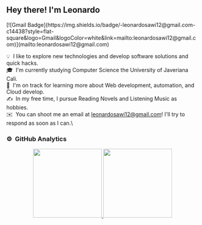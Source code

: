 <h2>Hey there! I'm Leonardo</h2>
[![Gmail Badge](https://img.shields.io/badge/-leonardosawi12@gmail.com-c14438?style=flat-square&logo=Gmail&logoColor=white&link=mailto:leonardosawi12@gmail.com)](mailto:leonardosawi12@gmail.com)

<!--
**iPoe/iPoe** is a ✨ _special_ ✨ repository because its `README.md` (this file) appears on your GitHub profile.

Here are some ideas to get you started:-->
💡 &nbsp;I like to explore new technologies and develop software solutions and quick hacks.\
🎓 &nbsp;I'm currently studying Computer Science the University of Javeriana Cali.\
🌱 &nbsp;I'm on track for learning more about Web development, automation, and Cloud develop.\
✍️ &nbsp;In my free time, I pursue Reading Novels and Listening Music as hobbies.\
✉️ &nbsp;You can shoot me an email at leonardosawi12@gmail.com! I'll try to respond as soon as I can.\


### ⚙️ &nbsp;GitHub Analytics

<p align="center">
<a href="https://github.com/AVS1508">
  <img height="180em" src="https://github-readme-stats-eight-theta.vercel.app/api?username=iPoe&show_icons=true&theme=algolia&include_all_commits=true&count_private=true"/>
  <img height="180em" src="https://github-readme-stats-eight-theta.vercel.app/api/top-langs/?username=iPoe&layout=compact&langs_count=8&theme=algolia"/>
</a>
</p>



